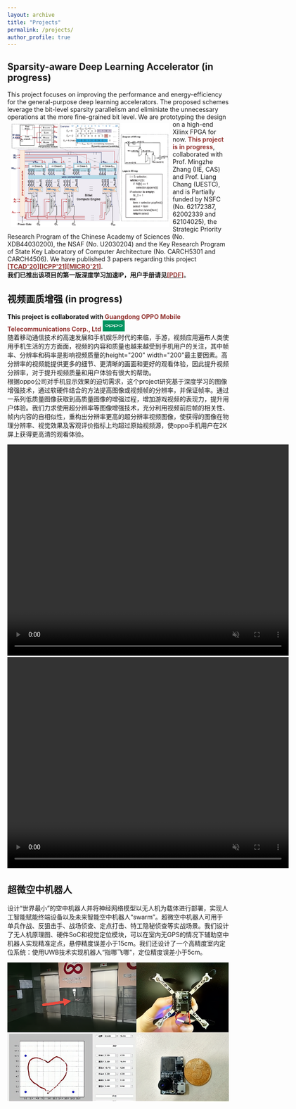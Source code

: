 ```yaml
---
layout: archive
title: "Projects"
permalink: /projects/
author_profile: true
---
```


## Sparsity-aware Deep Learning Accelerator (in progress)
This project focuses on improving the performance and energy-efficiency for the general-purpose deep learning accelerators. The proposed schemes leverage the bit-level sparsity parallelism and eliminiate the unnecessary operations at the more fine-grained bit level. <img src="/images/bitlet.png" align="left" width="360" hspace="8" vspace="5" />We are prototyping the design on a high-end Xilinx FPGA for now. <span style="color:#953734;">**This project is in progress**</span>, collaborated with Prof. Mingzhe Zhang (IIE, CAS) and Prof. Liang Chang (UESTC), and is Partially funded by NSFC (No. 62172387, 62002339 and 62104025), the Strategic Priority Research Program of the Chinese Academy of Sciences (No. XDB44030200), the NSAF (No. U2030204) and the Key Research Program of State Key Laboratory of Computer Architecture (No. CARCH5301 and CARCH4506). We have published 3 papers regarding this project **<span style="color:#953734;">\[</span>[<span style="color:#953734;">TCAD'20</span>](/files/TETRIS-TCAD.pdf)<span style="color:#953734;">\]</span><span style="color:#953734;">\[[<span style="color:#953734;">ICPP'21</span>](/files/bitX-ICPP21.pdf)</span><span style="color:#953734;">\]</span><span style="color:#953734;">\[</span>[<span style="color:#953734;">MICRO'21</span>](/files/bitlet-MICRO21.pdf)<span style="color:#953734;">\]</span>**.<br>
**我们已推出该项目的第一版深度学习加速IP，用户手册请见<span style="color:#953734;">\[</span>[<span style="color:#953734;">PDF</span>](/files/bitlet_ip_v11.0.pdf)<span style="color:#953734;">\]</span>**。

## 视频画质增强 (in progress)
**This project is collaborated with <span style="color:#953734;">Guangdong OPPO Mobile Telecommunications Corp., Ltd <img src='/images/oppo.jpg' height=25 width=50></span>**<br>
随着移动通信技术的高速发展和手机娱乐时代的来临，手游，视频应用遍布人类使用手机生活的方方面面，视频的内容和质量也越来越受到手机用户的关注，其中帧率、分辨率和码率是影响视频质量的height="200" width="200"最主要因素。高分辨率的视频能提供更多的细节、更清晰的画面和更好的观看体验，因此提升视频分辨率，对于提升视频质量和用户体验有很大的帮助。
<br>根据oppo公司对手机显示效果的迫切需求，这个project研究基于深度学习的图像增强技术，通过软硬件结合的方法提高图像或视频帧的分辨率，并保证帧率。通过一系列低质量图像获取到高质量图像的增强过程，增加游戏视频的表现力，提升用户体验。我们力求使用超分辨率等图像增强技术，充分利用视频前后帧的相关性、帧内内容的自相似性，重构出分辨率更高的超分辨率视频图像，使获得的图像在物理分辨率、视觉效果及客观评价指标上均超过原始视频源，使oppo手机用户在2K屏上获得更高清的观看体验。

<video width="640" height="480" controls autoplay muted>  
    <source src="/videos/football.mp4" type="video/mp4">
</video>
<video width="640" height="480" controls autoplay muted>  
    <source src="/videos/bbjx.mp4" type="video/mp4">
</video>

## 超微空中机器人
设计“世界最小”的空中机器人并将神经网络模型以无人机为载体进行部署，实现人工智能赋能终端设备以及未来智能空中机器人“swarm”。超微空中机器人可用于单兵作战、反狙击手、战场侦查、定点打击、特工隐秘侦查等实战场景。我们设计了无人机原理图、硬件SoC和视觉定位模块，可以在室内无GPS的情况下辅助空中机器人实现精准定点，悬停精度误差小于15cm。我们还设计了一个高精度室内定位系统：使用UWB技术实现机器人“指哪飞哪”，定位精度误差小于5cm。<br>

<img src='/images/drone.jpg'>
